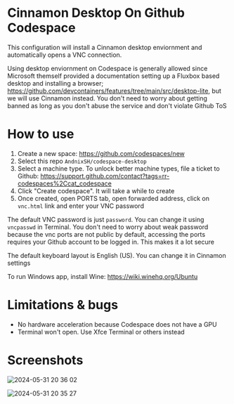 # Cinnamon Desktop On Github Codespace
This configuration will install a Cinnamon desktop enviornment and automatically opens a VNC connection. 

Using desktop enviornment on Codespace is generally allowed since Microsoft themself provided a documentation setting up a Fluxbox based desktop and installing a browser; https://github.com/devcontainers/features/tree/main/src/desktop-lite, but we will use Cinnamon instead. You don't need to worry about getting banned as long as you don't abuse the service and don't violate Github ToS

# How to use
1. Create a new space: https://github.com/codespaces/new
2. Select this repo `AndnixSH/codespace-desktop`
3. Select a machine type. To unlock better machine types, file a ticket to Github: https://support.github.com/contact?tags=rr-codespaces%2Ccat_codespace
4. Click "Create codespace". It will take a while to create
5. Once created, open PORTS tab, open forwarded address, click on `vnc.html` link and enter your VNC password

The default VNC password is just `password`. You can change it using `vncpasswd` in Terminal. You don't need to worry about weak password because the vnc ports are not public by default, accessing the ports requires your Github account to be logged in. This makes it a lot secure

The default keyboard layout is English (US). You can change it in Cinnamon settings

To run Windows app, install Wine: https://wiki.winehq.org/Ubuntu

# Limitations & bugs
- No hardware acceleration because Codespace does not have a GPU
- Terminal won't open. Use Xfce Terminal or others instead

# Screenshots

![2024-05-31 20 36 02](https://github.com/AndnixSH/codespace-desktop/assets/40742924/efe23986-9024-457f-8e10-d04ac1898b18)

![2024-05-31 20 35 27](https://github.com/AndnixSH/codespace-desktop/assets/40742924/5ddd627e-d48f-413c-a153-dff1173e75de)
